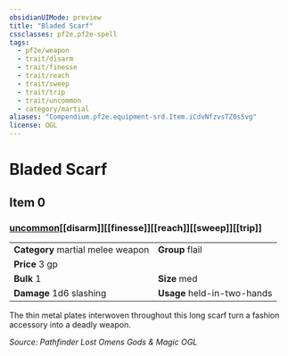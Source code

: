 ```yaml
---
obsidianUIMode: preview
title: "Bladed Scarf"
cssclasses: pf2e,pf2e-spell
tags:
  - pf2e/weapon
  - trait/disarm
  - trait/finesse
  - trait/reach
  - trait/sweep
  - trait/trip
  - trait/uncommon
  - category/martial
aliases: "Compendium.pf2e.equipment-srd.Item.iCdvNfzvsTZ0s5vg"
license: OGL
---
```

# Bladed Scarf
## Item 0
### [uncommon](uncommon "Uncommon Rarity Trait")[[disarm]][[finesse]][[reach]][[sweep]][[trip]]

|  |  |
| -- | -- |
| **Category** martial melee weapon | **Group** flail |
| **Price** 3 gp |  |
| **Bulk** 1 | **Size** med |
| **Damage** 1d6 slashing  | **Usage** held-in-two-hands |



The thin metal plates interwoven throughout this long scarf turn a fashion accessory into a deadly weapon.

*Source: Pathfinder Lost Omens Gods & Magic*
*OGL*